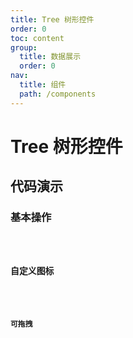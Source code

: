 ```yaml
---
title: Tree 树形控件
order: 0
toc: content
group:
  title: 数据展示
  order: 0
nav:
  title: 组件
  path: /components
---
```


# Tree 树形控件

## 代码演示

### 基本操作

<code src="./demos/basic.tsx" />

### 自定义图标

<code src="./demos/custom.tsx" />

### 可拖拽

<code src="./demos/draggable.tsx" />
